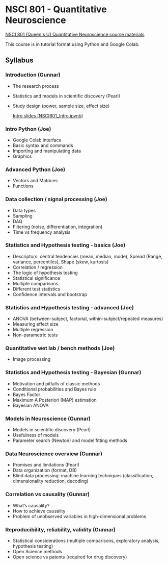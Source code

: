 # NSCI 801 - Quantitative Neuroscience
[NSCI 801 (Queen's U) Quantitative Neuroscience course materials](http://www.compneurosci.com/NSCI801.html)

This course is in tutorial format using Python and Google Colab. 

## Syllabus
### Introduction (Gunnar)

* The research process
* Statistics and models in scientific discovery (Pearl)
* Study design (power, sample size, effect size) 

  [Intro slides (NSCI801_Intro.ipynb)](https://github.com/BlohmLab/NSCI801-QuantNeuro/blob/master/NSCI801_Intro.ipynb)

### Intro Python (Joe)

* Google Colab interface
* Basic syntax and commands
* Importing and manipulating data
* Graphics 

### Advanced Python (Joe)

* Vectors and Matrices
* Functions 

### Data collection / signal processing (Joe)

* Data types
* Sampling
* DAQ
* Filtering (noise, differentiation, integration)
* Time vs frequency analysis 

### Statistics and Hypothesis testing - basics (Joe)

* Descriptors: central tendencies (mean, median, mode), Spread (Range, variance, percentiles), Shape (skew, kurtosis)
* Correlation / regression
* The logic of hypothesis testing
* Statistical significance
* Multiple comparisons
* Different test statistics
* Confidence intervals and bootstrap 

### Statistics and Hypothesis testing - advanced (Joe)

* ANOVA (between-subject, factorial, within-subject/repeated measures)
* Measuring effect size
* Multiple regression
* Non-parametric tests 

### Quantitative wet lab / bench methods (Joe)

* Image processing 

### Statistics and Hypothesis testing - Bayesian (Gunnar)

* Motivation and pitfalls of classic methods
* Conditional probabilities and Bayes rule
* Bayes Factor
* Maximum A Posteriori (MAP) estimation
* Bayesian ANOVA 

### Models in Neuroscience (Gunnar)

* Models in scientific discovery (Pearl)
* Usefulness of models
* Parameter search (Newton) and model fitting methods 

### Data Neuroscience overview (Gunnar)

* Promises and limitations (Pearl)
* Data organization (format, DB)
* Blind data processing: machine learning techniques (classification, dimensionality reduction, decoding) 

### Correlation vs causality (Gunnar)

* What’s causality?
* How to achieve causality
* Problem of unobserved variables in high-dimensional problems 

### Reproducibility, reliability, validity (Gunnar)

* Statistical considerations (multiple comparisons, exploratory analysis, hypothesis testing)
* Open Science methods
* Open science vs patents (required for drug discovery)
